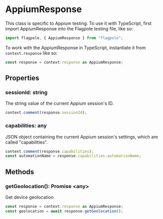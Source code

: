 # AppiumResponse

This class is specific to Appium testing. To use it with TypeScript, first import AppiumResponse into the Flagpole testing file, like so:

```typescript
import flagpole, { AppiumResponse } from "flagpole";
```

To work with the AppiumResponse in TypeScript, instantiate it from `context.response` like so:

```typescript
const response = context.response as AppiumResponse;
```

## Properties

### sessionId: string

The string value of the current Appium session's ID.

```typescript
context.comment(response.sessionId);
```

### capabilities: any

JSON object containing the current Appium session's settings, which are called "capabilities".

```typescript
context.comment(response.capabilities);
const automationName = response.capabilities.automationName;
```

## Methods

### getGeolocation(): Promise \<any\>

Get device geolocation

```typescript
const response = context.response as AppiumResponse;
const geolocation = await response.getGeolocation();
```

